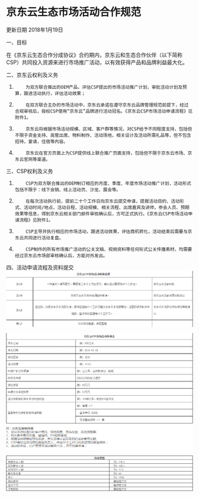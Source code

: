 # 京东云生态市场活动合作规范

更新日期 2018年1月19日

 

一、目标

在《京东云生态合作分成协议》合约期内，京东云和生态合作伙伴（以下简称CSP）共同投入资源来进行市场推广活动，以有效获得产品和品牌利益最大化。

 

二、京东云权利及义务

1.         为双方联合推出的OEM产品，评估CSP提出的市场活动推广计划，审批活动计划及预算，跟进活动执行，评估活动效果；

2.         在双方联合主办的市场活动中，京东云承诺在遵守京东云品牌管理规范前提下，经过合规审核后，授权CSP使用“京东云”品牌进行活动冠名。《京东云CSP市场活动申请流程》见附件1。

3.         京东云将根据市场活动规模、区域、客户群等情况，对CSP给予不同程度支持，包括但不限于资金支持、高管出席、物料制作、活动场地，相关设计及活动所需礼品等，但不包含招待，宴请，住宿等内容。

4.         京东云在官方页面上为CSP提供线上联合推广页面支持，包括但不限于京东云市场、京东云官网等渠道。

 

三、CSP权利及义务

1.         CSP为双方联合推出的OEM制订相应的月度、季度、年度市场活动推广计划，活动形式包括不限于：线下会销、线上活动页、沙龙、展会等。

2.         在每次活动执行前，提前二十个工作日向京东云提交申请，提报活动目的、活动形式、活动时间/地点，活动日程，活动规模、相关流程、出席嘉宾及讲师，参会人员、预期效果等信息，得到京东云相关部门邮件审核确认后，方可正式执行。《京东云CSP市场活动申请流程》见附件1。

3.         CSP主导并执行相应的市场活动，跟进活动效果，评估商机转化，活动结束后需要与京东云共同进行活动复盘。

4.         CSP制作的所有市场推广活动的公关文稿、视频资料等任何形式公关传播素材，均需要经过京东云市场部审核确认后，方能对外发出。

四、活动申请流程及资料提交
![image](https://github.com/jdcloudcom/cn/blob/zhaowenbo8-patch-1/documentation/Cloud-Marketplace/MarketPlace-Image/1.png)

![image](https://github.com/jdcloudcom/cn/blob/zhaowenbo8-patch-1/documentation/Cloud-Marketplace/MarketPlace-Image/2.png)

![image](https://github.com/jdcloudcom/cn/blob/zhaowenbo8-patch-1/documentation/Cloud-Marketplace/MarketPlace-Image/3.png)

